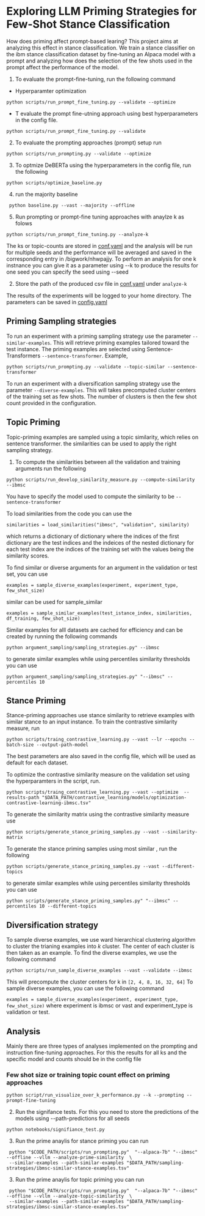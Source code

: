 # Exploring LLM Priming Strategies for Few-Shot Stance Classification

How does priming affect prompt-based learing?
This project aims at analyzing this effect in stance classification.
We train a stance classifier on the ibm stance classification dataset by
fine-tuning an Alpaca model with a prompt and analyzing how does the selection
of the few shots used in the prompt affect the performance of the model.

1) To evaluate the prompt-fine-tuning, run the following command
* Hyperparamter optimization
```
python scripts/run_prompt_fine_tuning.py --validate --optimize 
```

* T evaluate the prompt fine-utning approach using best hyperparameters in the config file.
```
python scripts/run_prompt_fine_tuning.py --validate  
``` 
2) To evaluate the prompting approaches (prompt) setup run
```
python scripts/run_prompting.py --validate --optimize 
```
3) To optmize DeBERTa using the hyperparameters in the config file, run the following
```
python scripts/optimize_baseline.py 
```
4) run the majority baseline
```
 python baseline.py --vast --majority --offline
```
5) Run prompting or prompt-fine tuning approaches with anaylze k as folows
```
python scripts/run_prompt_fine_tuning.py --analyze-k  
``` 


The ks or topic-counts are stored in [conf.yaml](conf) and the analysis will be run for multiple seeds and the
performance will be averaged and saved in the corresponding entry in /bigwork/nhwpajjy.
To perform an analysis for one k  instnance you can give it as a parameter using --k 
to produce the results for one seed you can specify the seed using --seed

2. Store the path of the produced csv file in [conf.yaml](conf.yaml) under `` analyze-k ``


The results of the experiments will be logged to your home directory.
The parameters can be saved in [config.yaml](../blob/maser/config.yaml)

## Priming Sampling strategies
To run an experiment with a priming sampling strategy use the parameter ```--similar-examples```. This will retrieve
priming examples tailored toward the test instance. The priming examples are selected using Sentence-Transformers ```--sentence-transformer```.
Example,

```python scripts/run_prompting.py --validate --topic-similar --sentence-transformer```


To run an experiment with a diversification sampling strategy use the parameter ```--diverse-examples```. This
will takes precomputed cluster centers of the training set as few shots. The number of clusters is then the few shot count
provided in the configuration.
## Topic Priming
Topic-priming examples are sampled using a topic similarity, which relies on sentence transformer. 
the similarities can be used to apply the right sampling strategy.

1) To compute the similarities between all the validation and training arguments run the following
```
python scripts/run_develop_similarity_measure.py --compute-similarity --ibmsc
```
You have to specify the model used to compute the similarity to be ```--sentence-transformer``` 

To load similarities from the code you can use the

```similarities = load_similarities("ibmsc", "validation", similarity)```

which returns a dictionary of dictionary where the indices of the first dictionary are the test indices and the indeices
of the nested dictionary for each test index are the indices of the training set with the values being the similarity scores.

To find similar or diverse arguments for an argument in the validation or test set, you can use

```examples = sample_diverse_examples(experiment, experiment_type, few_shot_size)```

similar can be used for sample_similar

```examples = sample_similar_examples(test_istance_index, similarities, df_training, few_shot_size)```

Similar examples for alll datasets are cached for efficiency and can be created by running the following commands

```
python argument_sampling/sampling_strategies.py" --ibmsc
```

to generate similar examples while using percentiles similarity thresholds you can use 
```
python argument_sampling/sampling_strategies.py" "--ibmsc" --percentiles 10
```

## Stance Priming

Stance-priming approaches use stance similarity to retrieve examples with similar stance to an input instance. To train
the contrastive similarity measure, run 
```
python scripts/traing_contrastive_learning.py --vast --lr --epochs --batch-size --output-path-model  
```
The best parameters are also saved in the config file, which will be used as default for each dataset. 

To optimize the contrastive similarity measure on the validation set using the hyperparamters in the  script, run.
```
python scripts/traing_contrastive_learning.py --vast --optimize  --results-path "$DATA_PATH/contrastive_learning/models/optimization-contrastive-learning-ibmsc.tsv"
```
To generate the similarity matrix using the contrastive similarity measure use 
```
python scripts/generate_stance_priming_samples.py --vast --similarity-matrix 
```

To generate the stance priming samples using most similar , run the following 
```
python scripts/generate_stance_priming_samples.py --vast --different-topics 
```

to generate similar examples while using percentiles similarity thresholds you can use
```
python scripts/generate_stance_priming_samples.py" "--ibmsc" --percentiles 10 --different-topics
```


## Diversification strategy

To sample diverse examples, we use ward hierarchical clustering algorithm to cluster the trianing examples into $k$ cluster.
The center of each cluster is then taken as an example. To find the diverse examples, we use the following command


```
python scripts/run_sample_diverse_examples --vast --validate --ibmsc 
```
This will precompute the cluster centers for k in  ```[2, 4, 8, 16, 32, 64]```
To sample diverse examples, you can use the following command

```examples = sample_diverse_examples(experiment, experiment_type, few_shot_size)``` where experiment is ibmsc or vast
and experiment_type is validation or test.

## Analysis

Mainly there are three types of analyses implemented on the prompting and instruction fine-tuning approaches.
For this the results for all ks and the specific model and counts should be in the config file
### Few shot size or training topic count effect on priming approaches


```
python script/run_visualize_over_k_performance.py --k --prompting --prompt-fine-tuning
```

2. Run the signifance tests. For this you need to store the predictions of the models using --path-predictions for all seeds
```
python notebooks/signifiance_test.py
```

3. Run the prime anaylis for stance priming you can run

```
 python "$CODE_PATH/scripts/run_prompting.py"  "--alpaca-7b" "--ibmsc" --offline --vllm --analyze-prime-similarity  \
 --similar-examples --path-similar-examples "$DATA_PATH/sampling-strategies/ibmsc-similar-stance-examples.tsv"
```

3. Run the prime anaylis for topic priming you can run

```
 python "$CODE_PATH/scripts/run_prompting.py"  "--alpaca-7b" "--ibmsc" --offline --vllm --analyze-topic-similarity  \
 --similar-examples --path-similar-examples "$DATA_PATH/sampling-strategies/ibmsc-similar-stance-examples.tsv"
```
